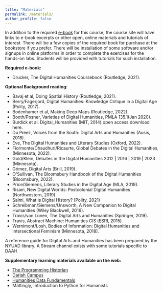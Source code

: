 ```yaml
---
title: "Materials"
permalink: /materials/
author_profile: false
---
```


In addition to the required [e-book](https://bobcat.library.nyu.edu/permalink/f/ho3qdd/nyu_aleph008285939) for this course, the course site will have links to e-book excerpts or other open, online materials and tutorials of interest. There will be a few copies of the required book for purchase at the bookstore if you prefer. There will be installation of some software and/or signups in online platforms in order to complete the exercises for the hands-on labs. Students will be provided with tutorials for such installation. 

**Required e-book:**

- Drucker, The Digital Humanities Coursebook (Routledge, 2021).

**Optional Background reading:**

- Bavaj et al, Doing Spatial History (Routledge, 2021).
- Berry/Fagerjord, Digital Humanities: Knowledge Critique in a Digital Age (Polity, 2017).
- Bodenhamer et al, Making Deep Maps (Routledge, 2022).
- Booth/Posner, Varieties of Digital Humanities, PMLA 135.1(Jan 2020). 
- Burdick et al. Digital_Humanities (MIT, 2014)  open access download here.
- Du Preez, Voices from the South: Digital Arts and Humanities (Aosis, 2018).
- Eve, The Digital Humanities and Literary Studies (Oxford, 2022). 
- Fiormonte/Chaudhuri/Ricaurte, Global Debates in the Digital Humanities, (Minnesota, 2022). 
- Gold/Klein, Debates in the Digital Humanities  2012 | 2016 | 2019 | 2023 (Minnesota).
- Gómez, Digital Arts (Brill, 2019).
- O'Sullivan, The Bloomsbury Handbook of the Digital Humanities (Bloomsbury, 2022). 
- Price/Siemens, Literary Studies in the Digital Age (MLA, 2019).
- Risam, New Digital Worlds: Postcolonial Digital Humanities (Northwestern, 2019).
- Salmi, What is Digital History? (Polity, 2021)
- Schreibman/Siemens/Unsworth, A New Companion to Digital Humanities (Wiley Blackwell, 2016).
- Travis/van Lünen, The Digital Arts and Humanities (Springer, 2019).
- Travis, Abstract Machine: Humanities GIS (ESRI, 2015).
- Wernimont/Losh, Bodies of Information: Digital Humanities and Intersectional Feminism (Minnesota, 2018). 

A reference guide for Digital Arts and Humanities has been prepared by the NYUAD library. A Stream channel exists with some tutorials specific to DAAH. 

**Supplementary learning materials available on the web:**

- [The Programming Historian](https://programminghistorian.org/) 
- [Dariah Campus](https://campus.dariah.eu/) 
- [Humanities Data Fundamentals](https://hdf.benschmidt.org/R/) 
- Mattingly, Introduction to Python for Humanists